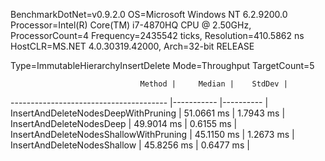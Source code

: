 BenchmarkDotNet=v0.9.2.0
OS=Microsoft Windows NT 6.2.9200.0
Processor=Intel(R) Core(TM) i7-4870HQ CPU @ 2.50GHz, ProcessorCount=4
Frequency=2435542 ticks, Resolution=410.5862 ns
HostCLR=MS.NET 4.0.30319.42000, Arch=32-bit RELEASE

Type=ImmutableHierarchyInsertDelete  Mode=Throughput  TargetCount=5  

                                 Method |     Median |    StdDev |
--------------------------------------- |----------- |---------- |
    InsertAndDeleteNodesDeepWithPruning | 51.0661 ms | 1.7943 ms |
               InsertAndDeleteNodesDeep | 49.9014 ms | 0.6155 ms |
 InsertAndDeleteNodesShallowWithPruning | 45.1150 ms | 1.2673 ms |
            InsertAndDeleteNodesShallow | 45.8256 ms | 0.6477 ms |
